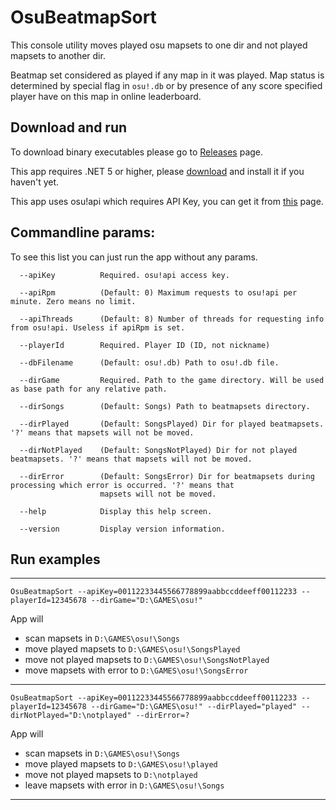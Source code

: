 # OsuBeatmapSort

This console utility moves played osu mapsets to one dir and not played mapsets to another dir. 

Beatmap set considered as played if any map in it was played. Map status is determined by special flag in `osu!.db` or by presence of any score specified player have on this map in online leaderboard.

## Download and run

To download binary executables please go to [Releases](https://github.com/wwwMADwww/OsuBeatmapSort/releases) page.

This app requires .NET 5 or higher, please [download](https://dotnet.microsoft.com/download) and install it if you haven't yet.

This app uses osu!api which requires API Key, you can get it from [this](https://osu.ppy.sh/p/api/) page.

## Commandline params:

To see this list you can just run the app without any params.

```
  --apiKey          Required. osu!api access key.

  --apiRpm          (Default: 0) Maximum requests to osu!api per minute. Zero means no limit.

  --apiThreads      (Default: 8) Number of threads for requesting info from osu!api. Useless if apiRpm is set.

  --playerId        Required. Player ID (ID, not nickname)

  --dbFilename      (Default: osu!.db) Path to osu!.db file.

  --dirGame         Required. Path to the game directory. Will be used as base path for any relative path.

  --dirSongs        (Default: Songs) Path to beatmapsets directory.

  --dirPlayed       (Default: SongsPlayed) Dir for played beatmapsets. '?' means that mapsets will not be moved.

  --dirNotPlayed    (Default: SongsNotPlayed) Dir for not played beatmapsets. '?' means that mapsets will not be moved.

  --dirError        (Default: SongsError) Dir for beatmapsets during processing which error is occurred. '?' means that
                    mapsets will not be moved.

  --help            Display this help screen.

  --version         Display version information.
```


## Run examples

---

`OsuBeatmapSort --apiKey=00112233445566778899aabbccddeeff00112233 --playerId=12345678 --dirGame="D:\GAMES\osu!"` 

App will 
- scan mapsets in `D:\GAMES\osu!\Songs`
- move played mapsets to `D:\GAMES\osu!\SongsPlayed`
- move not played mapsets to `D:\GAMES\osu!\SongsNotPlayed`
- move mapsets with error to `D:\GAMES\osu!\SongsError`

---

`OsuBeatmapSort --apiKey=00112233445566778899aabbccddeeff00112233 --playerId=12345678 --dirGame="D:\GAMES\osu!" --dirPlayed="played" --dirNotPlayed="D:\notplayed" --dirError=?`

App will
- scan mapsets in `D:\GAMES\osu!\Songs`
- move played mapsets to `D:\GAMES\osu!\played`
- move not played mapsets to `D:\notplayed`
- leave mapsets with error in `D:\GAMES\osu!\Songs`

---
